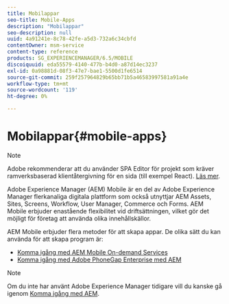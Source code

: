 ```yaml
---
title: Mobilappar
seo-title: Mobile-Apps
description: "Mobilappar"
seo-description: null
uuid: 4a91241e-8c78-42fe-a5d3-732a6c34cbfd
contentOwner: msm-service
content-type: reference
products: SG_EXPERIENCEMANAGER/6.5/MOBILE
discoiquuid: eda55579-4140-477b-b4d0-a87d14ec3237
exl-id: 0a98881d-08f3-47e7-bae1-5500d1fe6514
source-git-commit: 259f257964829b65bb71b5a46583997581a91a4e
workflow-type: tm+mt
source-wordcount: '119'
ht-degree: 0%

---
```


# Mobilappar{#mobile-apps}

>[!NOTE]
>
>Adobe rekommenderar att du använder SPA Editor för projekt som kräver ramverksbaserad klientåtergivning för en sida (till exempel React). [Läs mer](/help/sites-developing/spa-overview.md).

Adobe Experience Manager (AEM) Mobile är en del av Adobe Experience Manager flerkanaliga digitala plattform som också utnyttjar AEM Assets, Sites, Screens, Workflow, User Manager, Commerce och Forms. AEM Mobile erbjuder enastående flexibilitet vid driftsättningen, vilket gör det möjligt för företag att använda olika innehållskällor.

AEM Mobile erbjuder flera metoder för att skapa appar. De olika sätt du kan använda för att skapa program är:

* [Komma igång med AEM Mobile On-demand Services](/help/mobile/mobile-apps-ondemand.md)
* [Komma igång med Adobe PhoneGap Enterprise med AEM](/help/mobile/phonegap.md)

>[!NOTE]
>
>Om du inte har använt Adobe Experience Manager tidigare vill du kanske gå igenom [Komma igång med AEM](/help/sites-deploying/deploy.md).
